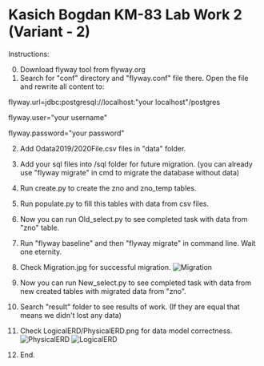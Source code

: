 # Kasich Bogdan KM-83 Lab Work 2 (Variant - 2)
Instructions:

0. Download flyway tool from flyway.org
1. Search for "conf" directory and "flyway.conf" file there. Open the file and rewrite all content to:

flyway.url=jdbc:postgresql://localhost:"your localhost"/postgres

flyway.user="your username"

flyway.password="your password"

2. Add Odata2019/2020File.csv files in "data" folder.
3. Add your sql files into /sql folder for future migration. (you can already use "flyway migrate" in cmd to migrate the database without data)
4. Run create.py to create the zno and zno_temp tables.
5. Run populate.py to fill this tables with data from csv files.

6. Now you can run Old_select.py to see completed task with data from "zno" table.
7. Run "flyway baseline"  and then "flyway migrate" in command line. Wait one eternity.

8. Check Migration.jpg for successful migration.
![Migration](https://user-images.githubusercontent.com/44712899/113462308-ee25f600-9428-11eb-84bb-005d837c034b.jpg)

9. Now you can run New_select.py to see completed task with data from new created tables with migrated data from "zno".
10. Search "result" folder to see results of work. (If they are equal that means we didn't lost any data)

11. Check LogicalERD/PhysicalERD.png for data model correctness.
![PhysicalERD](https://user-images.githubusercontent.com/44712899/113462919-e9167600-942b-11eb-8025-e75afd4c76cf.png)
![LogicalERD](https://user-images.githubusercontent.com/44712899/113462924-eca9fd00-942b-11eb-9e41-22afb5cbddf3.png)


12. End.


